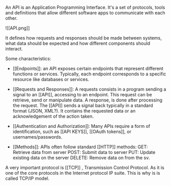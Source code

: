 An API is an Application Programming Interface. It's a set of protocols, tools and definitions that allow different software apps to communicate with each other. 

![[API.png]]

It defines how requests and responses should be made between systems, what data should be expected and how different components should interact.

Some characteristics:

- [[Endpoints]]: an API exposes certain endpoints that represent different functions or services. Typically, each endpoint corresponds to a specific resource like databases or services.

- [[Requests and Responses]]: 
	A requests consists in a program sending a signal to an [[API]], accessing to an endpoint. This request can be retrieve, send or manipulate data.
	A response, is done after processing the request. The [[API]] sends a signal back typically in a standard format (JSON, XML?). It contains the requested data or an acknowledgement of the action taken.

- [[Authentication and Authorization]]:
	Many APIs require a form of identification, such as [[API KEYS]], [[OAuth tokens]], or usernames/passwords. 

- [[Methods]]: APIs often follow standard [[HTTP]] methods:
	GET: Retrieve data from server
	POST: Submit data to server
	PUT: Update existing data on the server
	DELETE: Remove data on from the sv.

A very important protocol is [[TCP]] , Transmission Control Protocol. As it is one of the core protocols in the Internet protocol IP suite. This is why is is called TCP/IP model.
